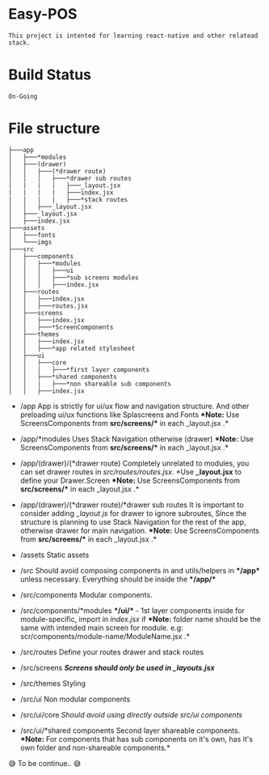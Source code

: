 # Easy-POS

    This project is intented for learning react-native and other relatead stack.

# Build Status

    On-Going

# File structure

```
├───app
│   ├───*modules
│   ├───(drawer)
│   │   ├───(*drawer route)
│   │   │   ├───*drawer sub routes
|   |   |   |   ├───_layout.jsx
|   |   |   |   ├───index.jsx
|   |   |   |   ├───*stack routes
│   │   ├───_layout.jsx
│   ├───_layout.jsx
│   ├───index.jsx
├───assets
│   ├───fonts
│   └───imgs
├───src
│   ├───components
│   │   ├───*modules
│   │   │   ├───ui
│   │   │   ├───*sub screens modules
│   │   │   ├───index.jsx
│   ├───routes
│   │   ├───index.jsx
│   │   ├───routes.jsx
│   ├───screens
│   │   ├───index.jsx
│   │   ├───*ScreenComponents
│   ├───themes
│   │   ├───index.jsx
│   │   ├───*app related stylesheet
│   ├───ui
│   │   ├───core
│   │   |   ├───*first layer components
│   │   ├───*shared components
│   │   |   ├───*non shareable sub components
│   │   ├───index.jsx
```

- /app
  App is strictly for ui/ux flow and navigation structure.
  And other preloading ui/ux functions like Splascreens and Fonts
  **\*Note:** Use ScreensComponents from **src/screens/\*** in each \_layout.jsx .\*

- /app/\*modules
  Uses Stack Navigation otherwise (drawer)
  **\*Note:** Use ScreensComponents from **src/screens/\*** in each \_layout.jsx .\*

- /app/(drawer)/(*drawer route)
  Completely unrelated to modules, you can set drawer routes in *src/routes/routes.jsx*.
  *Use **\_layout.jsx** to define your Drawer.Screen
  **\*Note:** Use ScreensComponents from **src/screens/\*** in each \_layout.jsx .\*

- /app/(drawer)/(*drawer route)/*drawer sub routes
  It is important to consider adding _\_layout.js_ for drawer to ignore subroutes, Since the structure is planning to use Stack Navigation for the rest of the app, otherwise drawer for main navigation.
  **\*Note:** Use ScreensComponents from **src/screens/\*** in each \_layout.jsx .\*

- /assets
  Static assets

- /src
  Should avoid composing components in and utils/helpers in **\*/app\*** unless necessary. Everything should be inside the **\*/app/\***

- /src/components
  Modular components.

- /src/components/\*modules
  **\*/ui/\*** - 1st layer components inside for module-specific, import in _index.jsx_ if **\*Note:** folder name should be the same with intended main screen for module. e.g: scr/components/module-name/ModuleName.jsx .\*

- /src/routes
  Define your routes drawer and stack routes

- /src/screens
  **_Screens should only be used in \_layouts.jsx_**

- /src/themes
  Styling

- /src/ui
  Non modular components

- /src/ui/core
  _Should avoid using directly outside src/ui components_

- /src/ui/\*shared components
  Second layer shareable components.
  **\*Note:** For components that has sub components on it's own, has it's own folder and non-shareable components.\*

:sweat_smile: To be continue.. :sweat_smile:
